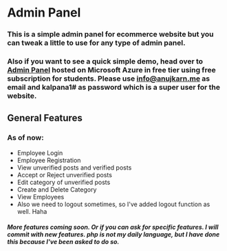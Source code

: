 # Admin Panel

### This is a simple admin panel for ecommerce website but you can tweak a little to use for any type of admin panel.

### Also if you want to see a quick simple demo, head over to [Admin Panel](https://cselladmin.azurewebsites.net) hosted on Microsoft Azure in free tier using free subscription for students. Please use info@anujkarn.me as email and kalpana1# as password which is a super user for the website.

## General Features
### As of now:
- Employee Login
- Employee Registration
- View unverified posts and verified posts
- Accept or Reject unverified posts
- Edit category of unverified posts
- Create and Delete Category
- View Employees
- Also we need to logout sometimes, so I've added logout function as well. Haha

##### More features coming soon. Or if you can ask for specific features. I will commit with new features. php is not my daily language, but I have done this because I've been asked to do so.
